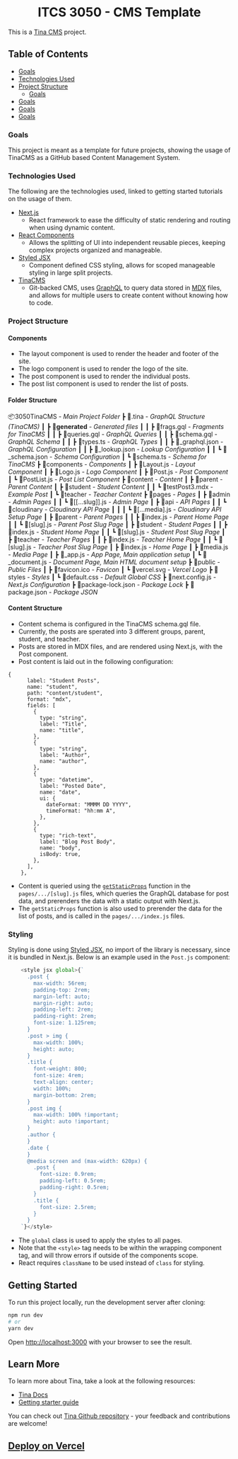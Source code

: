 <h1 align="center">ITCS 3050 - CMS Template</h1>

This is a [Tina CMS](https://tina.io/) project.

## Table of Contents

- [Goals](#goals)
- [Technologies Used](#technologies-used)
- [Project Structure](#project-structure)
  - [Goals](#goals)
- [Goals](#goals)
- [Goals](#goals)
- [Goals](#goals)

### Goals

This project is meant as a template for future projects, showing the usage of TinaCMS as a GitHub based Content Management System.  

### Technologies Used

The following are the technologies used, linked to getting started tutorials on the usage of them.

- [Next.js](https://nextjs.org/docs/getting-started)
  - React framework to ease the difficulty of static rendering and routing when using dynamic content.
- [React Components](https://reactjs.org/docs/components-and-props.html)
  - Allows the splitting of UI into independent reusable pieces, keeping complex projects organized and manageable.
- [Styled JSX](https://github.com/vercel/styled-jsx#getting-started)
  - Component defined CSS styling, allows for scoped manageable styling in large split projects.
- [TinaCMS](https://tina.io/docs/setup-overview/)
  - Git-backed CMS, uses [GraphQL](https://graphql.org/learn/) to query data stored in [MDX](https://mdxjs.com/docs/) files, and allows for multiple users to create content without knowing how to code.
  
### Project Structure

#### Components

- The layout component is used to render the header and footer of the site.
- The logo component is used to render the logo of the site.
- The post component is used to render the individual posts.
- The post list component is used to render the list of posts.

#### Folder Structure

📦3050TinaCMS - *Main Project Folder*
 ┣ 📂.tina - *GraphQL Structure (TinaCMS)* 
 ┃ ┣ 📂__generated__ - *Generated files*
 ┃ ┃ ┣ 📜frags.gql - *Fragments for TinaCMS*
 ┃ ┃ ┣ 📜queries.gql - *GraphQL Queries*
 ┃ ┃ ┣ 📜schema.gql - *GraphQL Schema*
 ┃ ┃ ┣ 📜types.ts - *GraphQL Types*
 ┃ ┃ ┣ 📜_graphql.json - *GraphQL Configuration*
 ┃ ┃ ┣ 📜_lookup.json - *Lookup Configuration*
 ┃ ┃ ┗ 📜_schema.json - *Schema Configuration*
 ┃ ┗ 📜schema.ts - *Schema for TinaCMS*
 ┣ 📂components - *Components*
 ┃ ┣ 📜Layout.js - *Layout Component*
 ┃ ┣ 📜Logo.js - *Logo Component*
 ┃ ┣ 📜Post.js - *Post Component*
 ┃ ┗ 📜PostList.js - *Post List Component*
 ┣ 📂content - *Content*
 ┃ ┣ 📂parent - *Parent Content*
 ┃ ┣ 📂student - *Student Content*
 ┃ ┃ ┗ 📜testPost3.mdx - *Example Post*
 ┃ ┗ 📂teacher - *Teacher Content*
 ┣ 📂pages - *Pages*
 ┃ ┣ 📂admin - *Admin Pages*
 ┃ ┃ ┗ 📜[[...slug]].js - *Admin Page*
 ┃ ┣ 📂api - *API Pages*
 ┃ ┃ ┗ 📂cloudinary - *Cloudinary API Page*
 ┃ ┃ ┃ ┗ 📜[...media].js - *Cloudinary API Setup Page*
 ┃ ┣ 📂parent - *Parent Pages*
 ┃ ┃ ┣ 📜index.js - *Parent Home Page*
 ┃ ┃ ┗ 📜[slug].js - *Parent Post Slug Page*
 ┃ ┣ 📂student - *Student Pages*
 ┃ ┃ ┣ 📜index.js - *Student Home Page*
 ┃ ┃ ┗ 📜[slug].js - *Student Post Slug Page*
 ┃ ┣ 📂teacher - *Teacher Pages*
 ┃ ┃ ┣ 📜index.js - *Teacher Home Page*
 ┃ ┃ ┗ 📜[slug].js - *Teacher Post Slug Page*
 ┃ ┣ 📜index.js - *Home Page*
 ┃ ┣ 📜media.js - *Media Page*
 ┃ ┣ 📜_app.js - *App Page, Main application setup*
 ┃ ┗ 📜_document.js - *Document Page, Main HTML document setup*
 ┣ 📂public - *Public Files*
 ┃ ┣ 📜favicon.ico - *Favicon*
 ┃ ┗ 📜vercel.svg - *Vercel Logo*
 ┣ 📂styles - *Styles*
 ┃ ┗ 📜default.css - *Default Global CSS*
 ┣ 📜next.config.js - *Next.js Configuration*
 ┣ 📜package-lock.json - *Package Lock*
 ┣ 📜package.json - *Package JSON*

#### Content Structure

- Content schema is configured in the TinaCMS schema.gql file.
- Currently, the posts are sperated into 3 different groups, parent, student, and teacher.
- Posts are stored in MDX files, and are rendered using Next.js, with the Post component.
- Post content is laid out in the following configuration:

```gql
{
      label: "Student Posts",
      name: "student",
      path: "content/student",
      format: "mdx",
      fields: [
        {
          type: "string",
          label: "Title",
          name: "title",
        },
        {
          type: "string",
          label: "Author",
          name: "author",
        },
        {
          type: "datetime",
          label: "Posted Date",
          name: "date",
          ui: {
            dateFormat: "MMMM DD YYYY",
            timeFormat: "hh:mm A",
          },
        },
        {
          type: "rich-text",
          label: "Blog Post Body",
          name: "body",
          isBody: true,
        },
      ],
    },
```

- Content is queried using the [```getStaticProps```](https://nextjs.org/docs/basic-features/data-fetching/get-static-props) function in the ```pages/.../[slug].js``` files, which queries the GraphQL database for post data, and prerenders the data with a static output with Next.js.
- The ```getStaticProps``` function is also used to prerender the data for the list of posts, and is called in the ```pages/.../index.js``` files.

### Styling

Styling is done using [Styled JSX](https://github.com/vercel/styled-jsx#getting-started), no import of the library is necessary, since it is bundled in Next.js.
Below is an example used in the ```Post.js``` component:

  ```js
      <style jsx global>{`
        .post {
          max-width: 56rem;
          padding-top: 2rem;
          margin-left: auto;
          margin-right: auto;
          padding-left: 2rem;
          padding-right: 2rem;
          font-size: 1.125rem;
        }
        .post > img {
          max-width: 100%;
          height: auto;
        }
        .title {
          font-weight: 800;
          font-size: 4rem;
          text-align: center;
          width: 100%;
          margin-bottom: 2rem;
        }
        .post img {
          max-width: 100% !important;
          height: auto !important;
        }
        .author {
        }
        .date {
        }
        @media screen and (max-width: 620px) {
          .post {
            font-size: 0.9rem;
            padding-left: 0.5rem;
            padding-right: 0.5rem;
          }
          .title {
            font-size: 2.5rem;
          }
        }
      `}</style>
  ```

- The ```global``` class is used to apply the styles to all pages.
- Note that the ```<style>``` tag needs to be within the wrapping component tag, and will throw errors if outside of the components scope.
- React requires ```className``` to be used instead of ```class``` for styling.

## Getting Started

To run this project locally, run the development server after cloning:

```bash
npm run dev
# or
yarn dev
```

Open [http://localhost:3000](http://localhost:3000) with your browser to see the result.

## Learn More

To learn more about Tina, take a look at the following resources:

- [Tina Docs](https://tina.io/docs)
- [Getting starter guide](https://tina.io/guides/tina-cloud/starter/overview/)

You can check out [Tina Github repository](https://github.com/tinacms/tinacms) - your feedback and contributions are welcome!

## [Deploy on Vercel](https://tina.io/guides/tina-cloud/add-tinacms-to-existing-site/deployment/)
